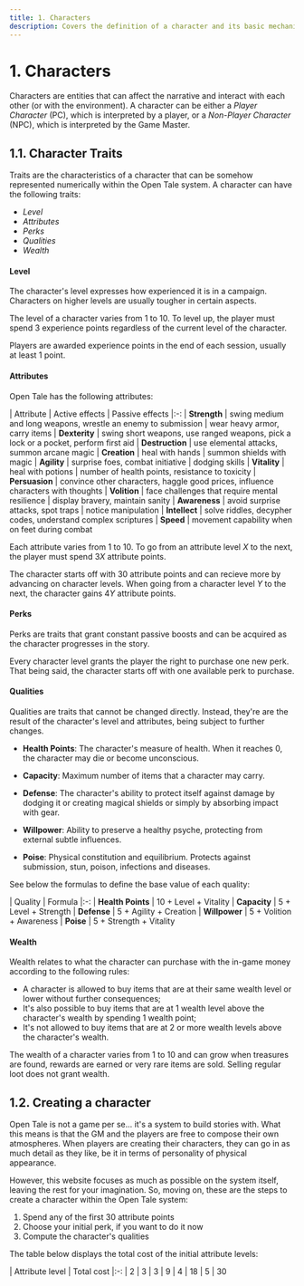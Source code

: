 ```yaml
---
title: 1. Characters
description: Covers the definition of a character and its basic mechanics
---
```


# 1. Characters

Characters are entities that can affect the narrative and interact with each
other (or with the environment). A character can be either a *Player Character*
(PC), which is interpreted by a player, or a *Non-Player Character* (NPC), which
is interpreted by the Game Master.

## 1.1. Character Traits

Traits are the characteristics of a character that can be somehow represented
numerically within the Open Tale system. A character can have the following
traits:

* *Level*
* *Attributes*
* *Perks*
* *Qualities*
* *Wealth*

#### Level

The character's level expresses how experienced it is in a campaign. Characters
on higher levels are usually tougher in certain aspects.

The level of a character varies from 1 to 10. To level up, the player must spend
3 experience points regardless of the current level of the character.

Players are awarded experience points in the end of each session, usually at
least 1 point.

#### Attributes

Open Tale has the following attributes:

| Attribute | Active effects | Passive effects
|:-:
| **Strength** | swing medium and long weapons, wrestle an enemy to submission | wear heavy armor, carry items
| **Dexterity** | swing short weapons, use ranged weapons, pick a lock or a pocket, perform first aid
| **Destruction** | use elemental attacks, summon arcane magic
| **Creation** | heal with hands | summon shields with magic
| **Agility** | surprise foes, combat initiative | dodging skills
| **Vitality** | heal with potions | number of health points, resistance to toxicity
| **Persuasion** | convince other characters, haggle good prices, influence characters with thoughts
| **Volition** | face challenges that require mental resilience | display bravery, maintain sanity
| **Awareness** | avoid surprise attacks, spot traps | notice manipulation
| **Intellect** | solve riddles, decypher codes, understand complex scriptures
| **Speed** | movement capability when on feet during combat

Each attribute varies from 1 to 10. To go from an attribute level *X* to the
next, the player must spend 3*X* attribute points.

The character starts off with 30 attribute points and can recieve more by
advancing on character levels. When going from a character level *Y* to the
next, the character gains 4*Y* attribute points.

#### Perks

Perks are traits that grant constant passive boosts and can be acquired as the
character progresses in the story.

Every character level grants the player the right to purchase one new perk. That
being said, the character starts off with one available perk to purchase.

#### Qualities

Qualities are traits that cannot be changed directly. Instead, they're are the
result of the character's level and attributes, being subject to further
changes.

* **Health Points**: The character's measure of health. When it reaches 0, the
character may die or become unconscious.

* **Capacity**: Maximum number of items that a character may carry.

* **Defense**: The character's ability to protect itself against damage by
dodging it or creating magical shields or simply by absorbing impact with gear.

* **Willpower**: Ability to preserve a healthy psyche, protecting from external
subtle influences.

* **Poise**: Physical constitution and equilibrium. Protects against submission,
stun, poison, infections and diseases.

See below the formulas to define the base value of each quality:

| Quality | Formula
|:-:
| **Health Points** | 10 + Level + Vitality
| **Capacity** | 5 + Level + Strength
| **Defense** | 5 + Agility + Creation
| **Willpower** | 5 + Volition + Awareness
| **Poise** | 5 + Strength + Vitality

#### Wealth

Wealth relates to what the character can purchase with the in-game money
according to the following rules:

* A character is allowed to buy items that are at their same wealth level or
lower without further consequences;
* It's also possible to buy items that are at 1 wealth level above the
character's wealth by spending 1 wealth point;
* It's not allowed to buy items that are at 2 or more wealth levels above the
character's wealth.

The wealth of a character varies from 1 to 10 and can grow when treasures are
found, rewards are earned or very rare items are sold. Selling regular loot does
not grant wealth.

## 1.2. Creating a character

Open Tale is not a game per se... it's a system to build stories with. What this
means is that the GM and the players are free to compose their own atmospheres.
When players are creating their characters, they can go in as much detail as
they like, be it in terms of personality of physical appearance.

However, this website focuses as much as possible on the system itself, leaving
the rest for your imagination. So, moving on, these are the steps to create a
character within the Open Tale system:

1. Spend any of the first 30 attribute points
2. Choose your initial perk, if you want to do it now
3. Compute the character's qualities

The table below displays the total cost of the initial attribute levels:

| Attribute level | Total cost
|:-:
| 2 | 3
| 3 | 9
| 4 | 18
| 5 | 30

